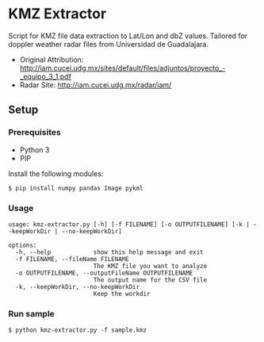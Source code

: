 # KMZ Extractor 

Script for KMZ file data extraction to Lat/Lon and dbZ values. 
Tailored for doppler weather radar files from Universidad de Guadalajara.

* Original Attribution: http://iam.cucei.udg.mx/sites/default/files/adjuntos/proyecto_-_equipo_3_1.pdf
* Radar Site: http://iam.cucei.udg.mx/radar/iam/

## Setup

### Prerequisites

- Python 3
- PIP 

Install the following modules: 

```
$ pip install numpy pandas Image pykml
```

### Usage 

```
usage: kmz-extractor.py [-h] [-f FILENAME] [-o OUTPUTFILENAME] [-k | --keepWorkDir | --no-keepWorkDir]

options:
  -h, --help            show this help message and exit
  -f FILENAME, --fileName FILENAME
                        The KMZ file you want to analyze
  -o OUTPUTFILENAME, --outputFileName OUTPUTFILENAME
                        The output name for the CSV file
  -k, --keepWorkDir, --no-keepWorkDir
                        Keep the workdir
```

### Run sample

```
$ python kmz-extractor.py -f sample.kmz
```



